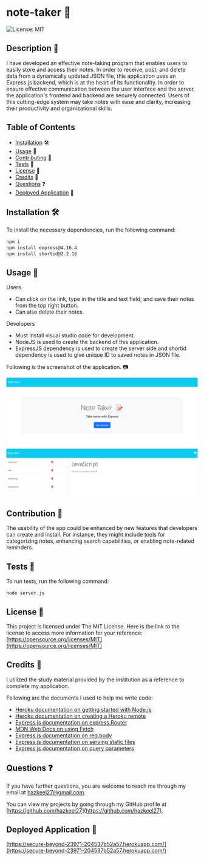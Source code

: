 # note-taker 📝
![License: MIT](https://img.shields.io/badge/License-MIT-yellow.svg)

## Description 📄

I have developed an effective note-taking program that enables users to easily store and access their notes. In order to receive, post, and delete data from a dynamically updated JSON file, this application uses an Express.js backend, which is at the heart of its functionality. In order to ensure effective communication between the user interface and the server, the application's frontend and backend are securely connected. Users of this cutting-edge system may take notes with ease and clarity, increasing their productivity and organizational skills.

## Table of Contents

* [Installation](#installation) 🛠️
* [Usage](#usage) 📘
* [Contributing](#contributing) 🤝
* [Tests](#tests) 🧪
* [License](#license) 📜
* [Credits](#credits) 🙏
* [Questions](#questions) ❓
* [Deployed Application](#link) 🚀

## <a name="installation"></a>Installation 🛠️

To install the necessary dependencies, run the following command:

```
npm i
npm install express@4.16.4
npm install shortid@2.2.16
```

## <a name="usage"></a>Usage 📘

Users
- Can click on the link, type in the title and text field, and save their notes from the top right button.
- Can also delete their notes.

Developers
- Must install visual studio code for development.
- NodeJS is used to create the backend of this application.
- ExpressJS dependency is used to create the server side and shortid dependency is used to give unique ID to saved notes in JSON file.

Following is the screenshot of the application. 📷

![home page screenshot](./images/home-page.png)

![notes page screenshot](./images/notes-page.png)

## <a name="contributing"></a>Contribution 🤝

The usability of the app could be enhanced by new features that developers can create and install. For instance, they might include tools for categorizing notes, enhancing search capabilities, or enabling note-related reminders.

## <a name="tests"></a>Tests 🧪

To run tests, run the following command:

```
node server.js
```

## <a name="license"></a>License 📜

This project is licensed under The MIT License. Here is the link to the license to access more information for your reference: [https://opensource.org/licenses/MIT](https://opensource.org/licenses/MIT)

## <a name="credits"></a>Credits 🙏

I utilized the study material provided by the institution as a reference to complete my application.

Following are the documents I used to help me write code:

- [Heroku documentation on getting started with Node.js](https://devcenter.heroku.com/articles/getting-started-with-nodejs?singlepage=true)
- [Heroku documentation on creating a Heroku remote](https://devcenter.heroku.com/articles/git#creating-a-heroku-remote)
- [Express.js documentation on express.Router](http://expressjs.com/en/guide/routing.html#express-router)
- [MDN Web Docs on using Fetch](https://developer.mozilla.org/en-US/docs/Web/API/Fetch_API/Using_Fetch)
- [Express.js documentation on req.body](http://expressjs.com/en/api.html#req.body)
- [Express.js documentation on serving static files](http://expressjs.com/en/starter/static-files.html)
- [Express.js documentation on query parameters](http://expressjs.com/en/guide/routing.html#route-paths)

## <a name="questions"></a>Questions ❓

If you have further questions, you are welcome to reach me through my email at hazkeel27@gmail.com.

You can view my projects by going through my GitHub profile at [https://github.com/hazkeel27](https://github.com/hazkeel27).

## <a name="link"></a>Deployed Application 🚀

[https://secure-beyond-23971-204537b52a57.herokuapp.com/](https://secure-beyond-23971-204537b52a57.herokuapp.com/)